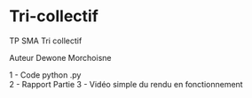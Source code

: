 # Tri-collectif
TP SMA Tri collectif 

Auteur Dewone Morchoisne

1 - Code python .py    
2 - Rapport Partie 
3 - Vidéo simple du rendu en fonctionnement
